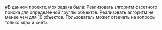 #В данном проекте, моя задача была:
Реализовать алгоритм фасетного поиска для определенной группы объектов.
Реализовать алгоритм не менее чем для 16 объектов.
Пользователь может отвечать на вопросы только «да» и «нет».
